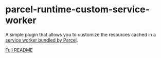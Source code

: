 # parcel-runtime-custom-service-worker

A simple plugin that allows you to customize the resources cached in a [service worker bundled by Parcel](https://parceljs.org/languages/javascript/#service-workers).

[Full README](https://github.com/grimsteel/parcel-custom-service-worker/blob/main/README.md)